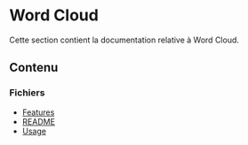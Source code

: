 # Word Cloud

Cette section contient la documentation relative à Word Cloud.

## Contenu


### Fichiers

- [Features](./features.doctree)
- [README](./README.doctree)
- [Usage](./usage.doctree)
